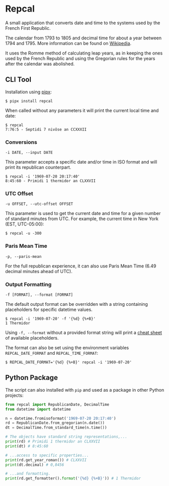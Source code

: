 # Repcal

A small application that converts date and time to the systems used by the French First Republic.

The calendar from 1793 to 1805 and decimal time for about a year between 1794 and 1795. More information can be found on [Wikipedia](https://en.wikipedia.org/wiki/French_Republican_calendar).

It uses the Romme method of calculating leap years, as in keeping the ones used by the French Republic and using the Gregorian rules for the years after the calendar was abolished.

## CLI Tool

Installation using [pipx](https://github.com/pypa/pipx):

```
$ pipx install repcal
```

When called without any parameters it will print the current local time and date:

```
$ repcal
7:76:5 - Septidi 7 nivôse an CCXXXII
```

### Conversions

`-i DATE, --input DATE`

This parameter accepts a specific date and/or time in ISO format and will print its republican counterpart.

```
$ repcal -i '1969-07-20 20:17:40'
8:45:60 - Primidi 1 thermidor an CLXXVII
```

### UTC Offset

`-u OFFSET, --utc-offset OFFSET`

This parameter is used to get the current date and time for a given number of standard minutes from UTC. For example, the current time in New York (EST, UTC-05:00):

```
$ repcal -u -300
```

### Paris Mean Time

`-p, --paris-mean`

For the full republican experience, it can also use Paris Mean Time (6.49 decimal minutes ahead of UTC).

### Output Formatting

`-f [FORMAT], --format [FORMAT]`

The default output format can be overridden with a string containing placeholders for specific datetime values.

```
$ repcal -i '1969-07-20' -f '{%d} {%+B}'
1 Thermidor
```

Using `-f, --format` without a provided format string will print a [cheat sheet](repcal/format_hints.py) of available placeholders.

The format can also be set using the environment variables `REPCAL_DATE_FORMAT` and `REPCAL_TIME_FORMAT`:

```
$ REPCAL_DATE_FORMAT='{%d} {%+B}' repcal -i '1969-07-20'
```


## Python Package

The script can also installed with `pip` and used as a package in other Python projects:

```python  
from repcal import RepublicanDate, DecimalTime
from datetime import datetime

n = datetime.fromisoformat('1969-07-20 20:17:40')
rd = RepublicanDate.from_gregorian(n.date())
dt = DecimalTime.from_standard_time(n.time())

# The objects have standard string representations,...
print(rd) # Primidi 1 thermidor an CLXXVII
print(dt) # 8:45:60

# ...access to specific properties...
print(rd.get_year_roman()) # CLXXVII
print(dt.decimal) # 0,8456

# ...and formatting.
print(rd.get_formatter().format('{%d} {%+B}')) # 1 Thermidor
```